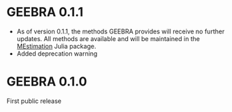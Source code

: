 # GEEBRA 0.1.1

* As of version 0.1.1, the methods GEEBRA provides will receive no further updates. All methods are available and will be maintained in the [MEstimation](https://github.com/ikosmidis/MEstimation.jl) Julia package.
* Added deprecation warning

# GEEBRA 0.1.0

First public release
